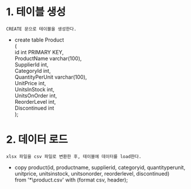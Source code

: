 # 1. 테이블 생성
```
CREATE 문으로 테이블을 생성한다.
```
* create table Product    
(    
	id int PRIMARY KEY,    
	ProductName varchar(100),    
	SupplierId int,    
	CategoryId int,    
	QuantityPerUnit varchar(100),    
	UnitPrice int,    
	UnitsInStock int,    
	UnitsOnOrder int,    
	ReorderLevel int,    
	Discontinued int    
);
# 2. 데이터 로드
```
xlsx 파일을 csv 파일로 변환한 후, 테이블에 데이터를 load한다. 
```
* copy product(id, productname, supplierid, categoryid, quantityperunit, unitprice, unitsinstock, unitsonorder, reorderlevel, discontinued)    
from '\*\product.csv' with (format csv, header);
